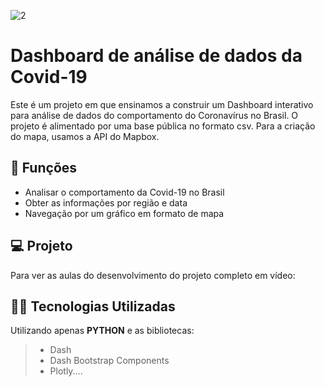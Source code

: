 ![2](https://user-images.githubusercontent.com/63136680/171272633-639af188-81c2-4575-81d5-c4092fe29328.jpg)


# Dashboard de análise de dados da Covid-19
Este é um projeto em que ensinamos a construir um Dashboard interativo para análise de dados do comportamento do Coronavírus no Brasil.
O projeto é alimentado por uma base pública no formato csv. Para a criação do mapa, usamos a API do Mapbox.

## 🔧 Funções

- Analisar o comportamento da Covid-19 no Brasil
- Obter as informações por região e data
- Navegação por um gráfico em formato de mapa 

## 💻 Projeto
Para ver as aulas do desenvolvimento do projeto completo em vídeo:

## 👨‍💻 Tecnologias Utilizadas

Utilizando apenas **PYTHON** e as bibliotecas:
> - Dash
> - Dash Bootstrap Components
> - Plotly....






